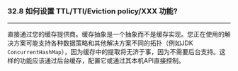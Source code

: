 ### 32.8 如何设置 TTL/TTI/Eviction policy/XXX 功能?

---

直接通过您的缓存提供商。缓存抽象是一个抽象而不是缓存实现。您正在使用的解决方案可能支持各种数据策略和其他解决方案不同的拓扑（例如JDK `ConcurrentHashMap`），因为缓存中的提取将无济于事，因为不需要后台支持。这样的功能应该通过后台缓存，配置它或通过其本机API直接控制。